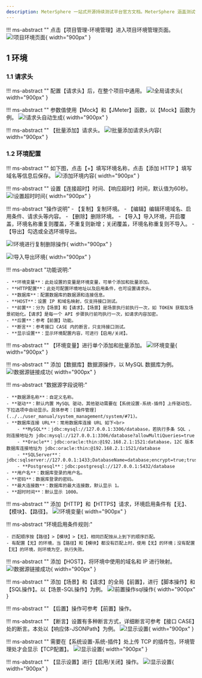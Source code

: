 ```yaml
---
description: MeterSphere 一站式开源持续测试平台官方文档。MeterSphere 涵盖测试管理、接口测试、UI 测试和性能测试等功能，全面兼容 JMeter、Selenium 等主流开源标准，有效助力开发和测试团队充分利用云弹性进行高度可 扩展的自动化测试，加速高质量的软件交付。
---
```


!!! ms-abstract ""
    点击【项目管理-环境管理】进入项目环境管理页面。
![!项目环境页面](../../img/project_management/enviroment/项目环境页面.png){ width="900px" }

## 1 环境
### 1.1 请求头
!!! ms-abstract ""
    配置【请求头】后，在整个项目中通用。
![!全局请求头](../../img/project_management/enviroment/全局请求头.png){ width="900px" }

!!! ms-abstract ""
    参数值使用【Mock】和【JMeter】函数，以【Mock】函数为例。
![!请求头自动生成](../../img/project_management/enviroment/请求头自动生成.png){ width="900px" }

!!! ms-abstract ""
    【批量添加】请求头。
![!批量添加请求头内容](../../img/project_management/enviroment/批量添加请求头内容.png){ width="900px" }

### 1.2 环境配置
!!! ms-abstract ""
    如下图，点击【+】填写环境名称，点击【添加 HTTP 】填写域名等信息后保存。
![!添加环境内容](../../img/project_management/enviroment/添加环境内容.png){ width="900px" }

!!! ms-abstract ""
    设置【连接超时】时间、【响应超时】时间，默认值为60秒。
![!设置超时时间](../../img/project_management/enviroment/设置超时时间.png){ width="900px" }

!!! ms-abstract "操作说明"
    - 【复制】复制环境。
    - 【编辑】编辑环境域名、启用条件、请求头等内容。
    - 【删除】删除环境。
    - 【导入】导入环境，开启覆盖，环境名称重复则覆盖，不重复则新增；关闭覆盖，环境名称重复则不导入。
    - 【导出】勾选或全选环境导出。

![!环境进行复制删除操作](../../img/project_management/enviroment/环境进行复制删除操作.png){ width="900px" }

![!导入导出环境](../../img/project_management/enviroment/导入导出环境.png){ width="900px" }

!!! ms-abstract "功能说明:"

    - **环境变量**：此处设置的变量是环境变量，可单个添加和批量添加。
    - **HTTP配置**：此处可配置环境地址以及启用条件，也可设置请求头。
    - **数据库**：配置数据库的数据源和连接信息。
    - **HOST**：设置 IP 和域名映射，仅支持接口测试。
    - **前置**：分为【场景】和【请求】，【场景】是场景执行前执行一次，如 TOKEN 获取及场景初始化。【请求】是每一个 API 步骤执行前均执行一次，如请求内容加密。
    - **后置**：参考【前置】功能。
    - **断言**：参考接口 CASE 内的断言，只支持接口测试。
    - **显示设置**：显示环境配置内容，可进行【启用/关闭】。

!!! ms-abstract ""
    【环境变量】进行单个添加和批量添加。
![!环境变量](../../img/project_management/enviroment/环境变量.png){ width="900px" }

!!! ms-abstract ""
    添加【数据库】数据源操作，以 MySQL 数据库为例。
![!数据源链接成功](../../img/project_management/enviroment/数据源连接成功.png){ width="900px" }

!!! ms-abstract "数据源字段说明:"

    - **数据源名称**：自定义名称。
    - **驱动**：默认内置 MySQL 驱动，其他驱动需要在【系统设置-系统-插件】上传驱动包，下拉选项中自动显示。具体参考：[插件管理](../../user_manual/system_management/system/#71)。
    - **数据库连接 URL**：常用数据库连接 URL 如下<br>
        - **MySQL**：jdbc:mysql://127.0.0.1:3306/database，若执行多条 SQL ，则连接地址为 jdbc:mysql://127.0.0.1:3306/database?allowMultiQueries=true
        - **Oracle**：jdbc:oracle:thin:@192.168.2.1:1521:database，12C 版本数据库连接地址为 jdbc:oracle:thin:@192.168.2.1:1521/database
        - **SQLServer**：jdbc:sqlserver://127.0.0.1:1433;DatabaseName=database;encrypt=true;trustServerCertificate=true;
        - **Postgresql**：jdbc:postgresql://127.0.0.1:5432/database
    - **用户名**：数据库登录的用户名。
    - **密码**：数据库登录的密码。
    - **最大连接数**：数据库的最大连接数，默认显示 1。
    - **超时时间**：默认显示 1000。

!!! ms-abstract ""
    添加【HTTP】和【HTTPS】请求，环境启用条件有【无】、【模块】、【路径】。
![!环境变量](../../img/project_management/enviroment/http设置.png){ width="900px" }

!!! ms-abstract "环境启用条件规则:"

    - 匹配顺序按【路径】>【模块】>【无】，相同匹配按从上到下的顺序匹配。
    - 有配置【无】的环境，当【路径】和【模块】都没有匹配上时，使用【无】的环境；没有配置【无】的环境，则环境为空，执行失败。

!!! ms-abstract ""
    添加【HOST】，将环境中使用的域名和 IP 进行映射。
![!数据源链接成功](../../img/project_management/enviroment/host域名解析.png){ width="900px" }

!!! ms-abstract ""
    添加【场景】和【请求】的全局【前置】，进行【脚本操作】和【SQL操作】。以【场景-SQL操作】为例。
![!前置操作sql操作](../../img/project_management/enviroment/前置操作sql操作.png){ width="900px" }

!!! ms-abstract ""
    【后置】操作可参考【前置】操作。

!!! ms-abstract ""
    【断言】设置有多种断言方式，详细断言可参考【接口 CASE】处的断言。本处以【响应体-JSONPath】为例。
![!显示设置](../../img/project_management/enviroment/断言.png){ width="900px" }

!!! ms-abstract ""
    需要在【系统设置-系统-插件】处上传 TCP 的插件包，环境管理处才会显示【TCP配置】。
![!显示设置](../../img/project_management/enviroment/TCP配置.png){ width="900px" }

!!! ms-abstract ""
    【显示设置】进行【启用/关闭】操作。
![!显示设置](../../img/project_management/enviroment/显示设置.png){ width="900px" }

[//]: # (## 2 环境组)

[//]: # (!!! ms-abstract "")

[//]: # (    场景中跨项目引用接口时，需要给每个项目的接口设置运行环境，此时可以配置环境组。<br>)

[//]: # (    点击【项目管理-环境管理-环境组】进入环境组页面，进行【新增】、【删除】操作。)

[//]: # (![!显示设置]&#40;../../img/project_management/enviroment/环境组功能.png&#41;{ width="900px" })


